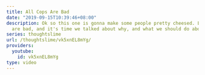 ```yaml
---
title: All Cops Are Bad
date: "2019-09-15T10:39:46+08:00"
description: Ok so this one is gonna make some people pretty cheesed. Look, the police
  are bad, and it's time we talked about why, and what we should do about it.
series: thoughtslime
url: /thoughtslime/vk5xnEL8mYg/
providers:
  youtube:
    id: vk5xnEL8mYg
type: video
---
```

